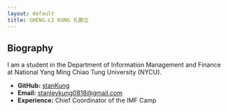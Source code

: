 ```yaml
---
layout: default
title: SHENG-LI KUNG 孔勝立
---
```


## Biography

I am a student in the Department of Information Management and Finance at National Yang Ming Chiao Tung University (NYCU). 

- **GitHub:** [stanKung](https://github.com/stanKung)
- **Email:** stanleykung0818@gmail.com  
- **Experience:** Chief Coordinator of the IMF Camp
